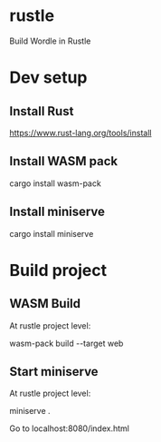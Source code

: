 # rustle

Build Wordle in Rustle

# Dev setup

## Install Rust

https://www.rust-lang.org/tools/install

## Install WASM pack

cargo install wasm-pack

## Install miniserve

cargo install miniserve

# Build project

## WASM Build

At rustle project level:

wasm-pack build --target web

## Start miniserve

At rustle project level:

miniserve .

Go to localhost:8080/index.html

